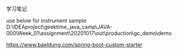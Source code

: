 学习笔记

use below for instrument sample
D:\IDEAproject\geektime_java_camp\JAVA-000\Week_01\assignment\20201017\out\production\gc_demo\demo


https://www.baeldung.com/spring-boot-custom-starter